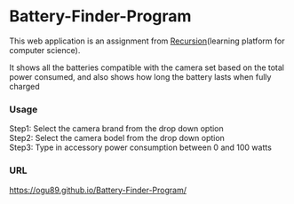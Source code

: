 # Battery-Finder-Program

This web application is an assignment from <a href="https://recursionist.io/">Recursion</a>(learning platform for computer science).

It shows all the batteries compatible with the camera set based on the total power consumed, and also shows how long the battery lasts when fully charged

### Usage
Step1: Select the camera brand from the drop down option<br>
Step2: Select the camera bodel from the drop down option<br>
Step3: Type in accessory power consumption between 0 and 100 watts



### URL
<a href="https://ogu89.github.io/Battery-Finder-Program/">https://ogu89.github.io/Battery-Finder-Program/</a>

